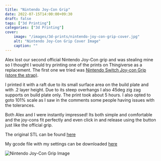 ```yaml
---
title: "Nintendo Joy-Con Grip"
date: 2022-07-15T14:00:00+09:30
draft: false
tags: ["3d Printing"]
categories: ["3d Printing"]
cover:
    image: "/images/3d-prints/nintendo-joy-con-grip-cover.jpg"
    alt: "Nintendo Joy-Con Grip Cover Image"
    caption: ""
---
```


Alex lost our second official Nintendo Joy-Con grip and was stealing mine so I thought I would try
printing one of the prints on Thingiverse as a replacement. The first one we tried was [Nintendo Switch Joy-con Grip (store the strap)](https://www.thingiverse.com/thing:2523187).

I printed it with a raft due to its small surface area on the build plate and with .2 layer height. Due to its steep overhangs I also 45deg zig zag supports on build plate only. The print took about 5 hours. I also opted to goto 101% scale as I saw in the comments some people having issues with the tolerances.

Both Alex and I were instantly impressed! Its both simple and comfortable and the joy-cons fit perfectly and even click in and release using the button just like the official grip.

The original STL can be found [here](https://www.thingiverse.com/thing:2523187) 

My gcode file with my settings can be downloaded [here](/gcodes/nintendo-switch-joy-con-grip.gcode)

![Nintendo Joy-Con Grip Image](/images/3d-prints/nintendo-joy-con-grip-1.jpg)

